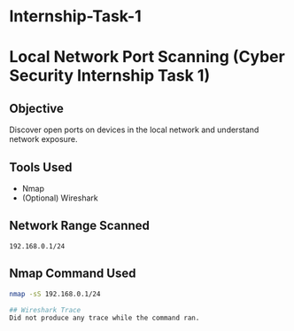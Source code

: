 # Internship-Task-1
# Local Network Port Scanning (Cyber Security Internship Task 1)

## Objective
Discover open ports on devices in the local network and understand network exposure.

## Tools Used
- Nmap
- (Optional) Wireshark

## Network Range Scanned
`192.168.0.1/24`

## Nmap Command Used
```bash
nmap -sS 192.168.0.1/24

## Wireshark Trace
Did not produce any trace while the command ran.
